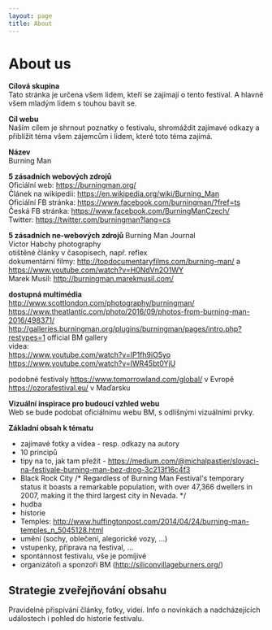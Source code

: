 ```yaml
---
layout: page
title: About
---
```


**About us**
===========

**Cílová skupina**  
Tato stránka je určena všem lidem, kteří se zajímají o tento festival. A hlavně všem mladým lidem s touhou bavit se.   

**Cíl webu**   
Naším cílem je shrnout poznatky o festivalu, shromáždit zajímavé odkazy a přiblížit téma všem zájemcům i lidem, které toto téma zajímá.

**Název**    
Burning Man

**5 zásadních webových zdrojů**   
Oficiální web: https://burningman.org/    
Článek na wikipedii: https://en.wikipedia.org/wiki/Burning_Man  
Oficiální FB stránka: https://www.facebook.com/burningman/?fref=ts   
Česká FB stránka: https://www.facebook.com/BurningManCzech/  
Twitter: https://twitter.com/burningman?lang=cs  

**5 zásadních ne-webových zdrojů**
Burning Man Journal  
Victor Habchy photography  
otištěné články v časopisech, např. reflex  
dokumentární filmy: http://topdocumentaryfilms.com/burning-man/ a  https://www.youtube.com/watch?v=H0NdVn2O1WY  
Marek Musil: http://burningman.marekmusil.com/  

**dostupná multimédia**    
http://www.scottlondon.com/photography/burningman/  
https://www.theatlantic.com/photo/2016/09/photos-from-burning-man-2016/498371/  
http://galleries.burningman.org/plugins/burningman/pages/intro.php?restypes=1   official BM gallery  
videa:  
https://www.youtube.com/watch?v=IP1fh9iO5yo    
https://www.youtube.com/watch?v=IWR45bt0YjU    
  
podobné festivaly
https://www.tomorrowland.com/global/ v Evropě      
https://ozorafestival.eu/ v Maďarsku      

**Vizuální inspirace pro budoucí vzhled webu**   
Web se bude podobat oficiálnímu webu BM, s odlišnými vizuálními prvky.

**Základní obsah k tématu**    
* zajímavé fotky a videa - resp. odkazy na autory
* 10 principů  
* tipy na to, jak tam přežít - https://medium.com/@michalpastier/slovaci-na-festivale-burning-man-bez-drog-3c213f16c4f3    
* Black Rock City   /*  Regardless of Burning Man Festival's temporary status it boasts a remarkable population, with over 47,366 dwellers in 2007, making it the third largest city in Nevada.  */
* hudba  
* historie  
* Temples: http://www.huffingtonpost.com/2014/04/24/burning-man-temples_n_5045128.html  
* umění (sochy, oblečení, alegorické vozy, ...)
* vstupenky, příprava na festival, ...
* spontánnost festivalu, vše je pomíjivé
* organizátoři a sponzoři BM (http://siliconvillageburners.org/)

Strategie zveřejňování obsahu   
------------------------------------------



Pravidelné přispívání články, fotky, videi. Info o novinkách a nadcházejících událostech i  pohled do historie festivalu.   
